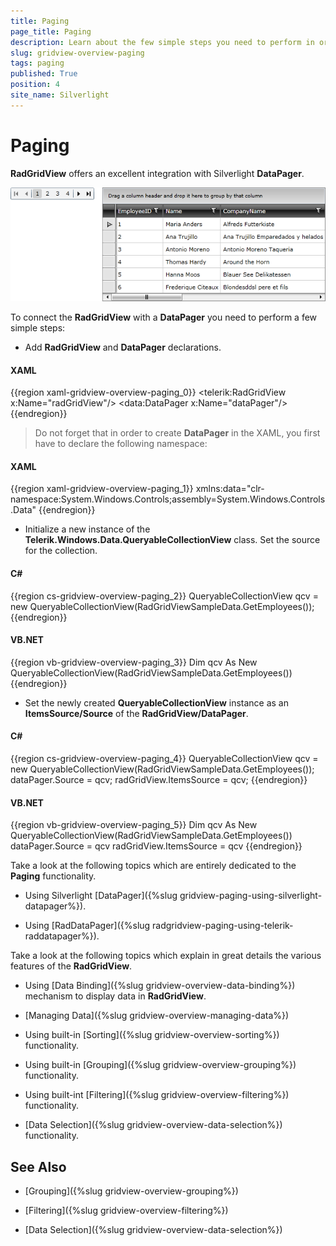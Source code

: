 ```yaml
---
title: Paging
page_title: Paging
description: Learn about the few simple steps you need to perform in order to connect Telerik's {{ site.framework_name }} DataGrid with a DataPager.
slug: gridview-overview-paging
tags: paging
published: True
position: 4
site_name: Silverlight
---
```


# Paging

__RadGridView__ offers an excellent integration with Silverlight __DataPager__.


![Telerik {{ site.framework_name }} DataGrid Features Paging 010](images/RadGridView_Features_Paging_010.png)

To connect the __RadGridView__ with a __DataPager__ you need to perform a few simple steps:

* Add __RadGridView__ and __DataPager__ declarations. 

#### __XAML__

{{region xaml-gridview-overview-paging_0}}
	<telerik:RadGridView x:Name="radGridView"/>
	<data:DataPager x:Name="dataPager"/>
{{endregion}}

>Do not forget that in order to create __DataPager__ in the XAML, you first have to declare the following namespace:

#### __XAML__

{{region xaml-gridview-overview-paging_1}}
	  xmlns:data="clr-namespace:System.Windows.Controls;assembly=System.Windows.Controls.Data"
{{endregion}}


* Initialize a new instance of the __Telerik.Windows.Data.QueryableCollectionView__ class. Set the source for the collection. 

#### __C#__

{{region cs-gridview-overview-paging_2}}
	QueryableCollectionView qcv = new QueryableCollectionView(RadGridViewSampleData.GetEmployees());
{{endregion}}


#### __VB.NET__

{{region vb-gridview-overview-paging_3}}
	Dim qcv As New QueryableCollectionView(RadGridViewSampleData.GetEmployees())
{{endregion}}


* Set the newly created __QueryableCollectionView__ instance as an __ItemsSource/Source__ of the __RadGridView/DataPager__. 

#### __C#__

{{region cs-gridview-overview-paging_4}}
	QueryableCollectionView qcv = new QueryableCollectionView(RadGridViewSampleData.GetEmployees());
	dataPager.Source = qcv;
	radGridView.ItemsSource = qcv;
{{endregion}}


#### __VB.NET__

{{region vb-gridview-overview-paging_5}}
	Dim qcv As New QueryableCollectionView(RadGridViewSampleData.GetEmployees())
	dataPager.Source = qcv
	radGridView.ItemsSource = qcv
{{endregion}}

Take a look at the following topics which are entirely dedicated to the __Paging__ functionality.

* Using Silverlight [DataPager]({%slug gridview-paging-using-silverlight-datapager%}). 


* Using [RadDataPager]({%slug radgridview-paging-using-telerik-raddatapager%}). 


Take a look at the following topics which explain in great details the various features of the __RadGridView__.

* Using [Data Binding]({%slug gridview-overview-data-binding%}) mechanism to display data in __RadGridView__. 


* [Managing Data]({%slug gridview-overview-managing-data%})

* Using built-in [Sorting]({%slug gridview-overview-sorting%}) functionality. 


* Using built-in [Grouping]({%slug gridview-overview-grouping%}) functionality. 


* Using built-int [Filtering]({%slug gridview-overview-filtering%}) functionality. 


* [Data Selection]({%slug gridview-overview-data-selection%}) functionality. 

## See Also

 * [Grouping]({%slug gridview-overview-grouping%})

 * [Filtering]({%slug gridview-overview-filtering%})

 * [Data Selection]({%slug gridview-overview-data-selection%})
